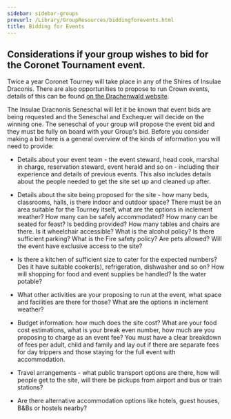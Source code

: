 ```yaml
---
sidebar: sidebar-groups
prevurl: /Library/GroupResources/biddingforevents.html
title: Bidding for Events
---
```


## Considerations if your group wishes to bid for the Coronet Tournament event.

Twice a year Coronet Tourney will take place in any of the Shires of Insulae Draconis.  There are also opportunities to propose to run Crown events, details of this can be found [on the Drachenwald website](https://drachenwald.sca.org/offices/seneschal/event-bid-checklist/).

The Insulae Dracnonis Seneschal will let it be known that event bids are being requested and the Seneschal and Exchequer will decide on the winning one.  The seneschal of your group will propose the event bid and they must be fully on board with your Group's bid.  Before you consider making a bid here is a general overview of the kinds of information you will need to provide:

- Details about your event team - the event steward, head cook, marshal in charge, reservation steward, event herald and so on - including their experience and details of previous events. This also includes details about the people needed to get the site set up and cleaned up after.  

- Details about the site being proposed for the site - how many beds, classrooms, halls, is there indoor and outdoor space?  There must be an area suitable for the Tourney itself, what are the options in inclement weather? How many can be safely accommodated?  How many can be seated for feast?  Is bedding provided? How many tables and chairs are there.  Is it wheelchair accessible?  What is the alcohol policy?  Is there sufficient parking?  What is the Fire safety policy?  Are pets allowed?  Will the event have exclusive access to the site?

- Is there a kitchen of sufficient size to cater for the expected numbers? Des it have suitable cooker(s), refrigeration, dishwasher and so on?   How will shopping for food and event supplies be handled? Is the water potable?

- What other activities are your proposing to run at the event, what space and facilities are there for those? What are the options in inclement weather?

- Budget information:  how much does the site cost? What are your food cost estimations, what is your break even number, how much are you proposing to charge as an event fee?  You must have a clear breakdown of fees per adult, child and family and lay out if there are separate fees for day trippers and those staying for the full event with accommodation.  

- Travel arrangements - what public transport options are there, how will people get to the site, will there be pickups from airport and bus or train stations?

- Are there alternative accommodation options like hotels, guest houses, B&Bs or hostels nearby? 




